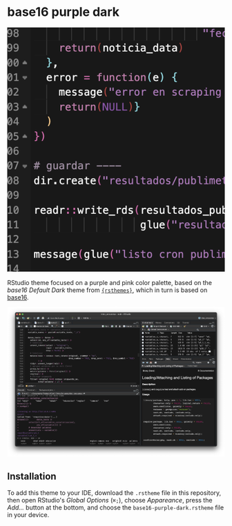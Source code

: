 # base16 purple dark

![](pantallazo_chico.png)

RStudio theme focused on a purple and pink color palette, based on the _base16 Default Dark_ theme from [`{rsthemes}`](https://github.com/gadenbuie/rsthemes?tab=readme-ov-file), which in turn is based on [base16](https://github.com/chriskempson/base16).

![](pantallazo_2.png)

## Installation

To add this theme to your IDE, download the `.rstheme` file in this repository, then open RStudio's _Global Options_ (`⌘;`), choose _Appareance_, press the _Add..._ button at the bottom, and choose the `base16-purple-dark.rstheme` file in your device.